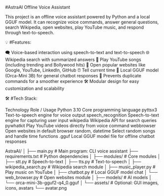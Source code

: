 #AstraAI Offline Voice Assistant

This project is an offline voice assistant powered by Python and a local GGUF model. It can recognize voice commands, answer general questions, search Wikipedia, open websites, play YouTube music, and respond through text-to-speech.

💡 #Features:

🗨️ Voice-based interaction using speech-to-text and text-to-speech
🌐 Wikipedia search with summarized answers
🎵 Play YouTube songs (including trending and Bollywood hits)
🔗 Open popular websites like Google, YouTube, LinkedIn, GitHub
⏰ Tell current time
🧠 Local GGUF model (Orca-Mini 3B) for general chatbot responses
🔄 Prevents duplicate commands for a smoother experience
🛠️ Modular design for easy customization and scalability

 🛠️ #Tech Stack:

Technology	Role / Usage
Python 3.10	Core programming language
pyttsx3	Text-to-speech engine for voice output
speech_recognition	Speech-to-text engine for capturing user input
wikipedia	Wikipedia API for search queries
pywhatkit	Play YouTube videos directly from voice command
webbrowser	Open websites in default browser
random, datetime	Select random songs and handle time functions
.gguf	Local GGUF model file for offline chatbot responses


AstraAI/
│
├── main.py                     # Main program: CLI voice assistant
├── requirements.txt            # Python dependencies
│
├── modules/                    # Core modules
│   ├── stt.py                  # Speech-to-text
│   ├── tts.py                  # Text-to-speech
│   ├── wikipedia_search.py     # Wikipedia search module
│   ├── music_player.py         # Play music on YouTube
│   ├── chatbot.py              # Local GGUF model chat
│   └── web_browser.py          # Open websites module
│
├── models/                     # AI models
│   └── orca-mini-3b-gguf2-q4_0.gguf
│
└── assets/                     # Optional: GUI images, icons, avatars
    └── avatar.png

